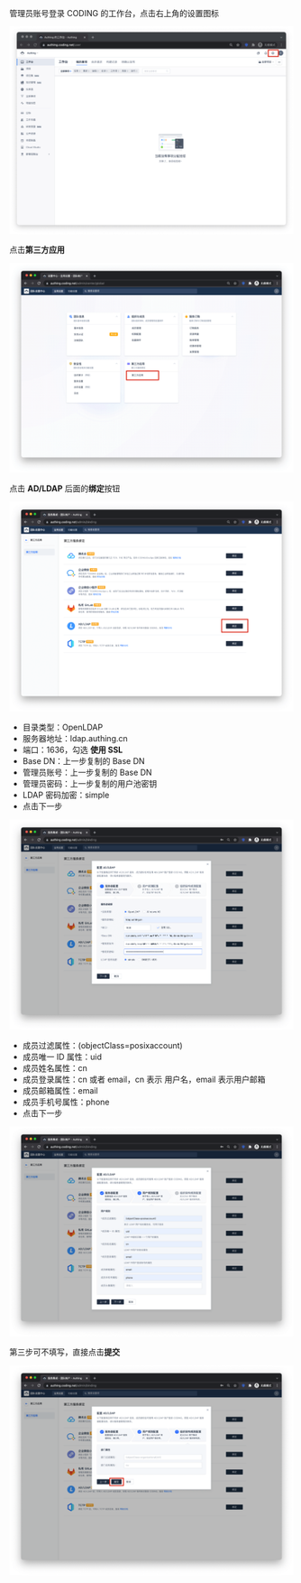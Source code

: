 <IntegrationDetailCard :title="`在 CODING 中配置 LDAP`">

管理员账号登录 CODING 的工作台，点击右上角的设置图标

<img src="../../images/integration/ldap-coding/2-1.png" class="md-img-padding" />

点击**第三方应用**

<img src="../../images/integration/ldap-coding/2-2.png" class="md-img-padding" />

点击 **AD/LDAP** 后面的**绑定**按钮

<img src="../../images/integration/ldap-coding/2-3.png" class="md-img-padding" />

- 目录类型：OpenLDAP
- 服务器地址：ldap.authing.cn
- 端口：1636，勾选 **使用 SSL**
- Base DN：上一步复制的 Base DN
- 管理员账号：上一步复制的 Base DN
- 管理员密码：上一步复制的用户池密钥
- LDAP 密码加密：simple
- 点击下一步

<img src="../../images/integration/ldap-coding/2-4.png" class="md-img-padding" />

- 成员过滤属性：(objectClass=posixaccount)
- 成员唯一 ID 属性：uid
- 成员姓名属性：cn
- 成员登录属性：cn 或者 email，cn 表示 用户名，email 表示用户邮箱
- 成员邮箱属性：email
- 成员手机号属性：phone
- 点击下一步

<img src="../../images/integration/ldap-coding/2-5.png" class="md-img-padding" />

第三步可不填写，直接点击**提交**

<img src="../../images/integration/ldap-coding/2-6.png" class="md-img-padding" />

</IntegrationDetailCard>
